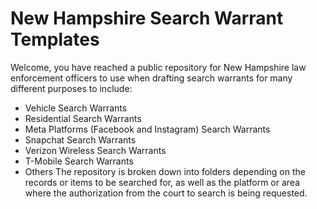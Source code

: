 # New Hampshire Search Warrant Templates
Welcome, you have reached a public repository for New Hampshire law enforcement officers to use when drafting search warrants for many different purposes to include:
- Vehicle Search Warrants
- Residential Search Warrants
- Meta Platforms (Facebook and Instagram) Search Warrants
- Snapchat Search Warrants
- Verizon Wireless Search Warrants
- T-Mobile Search Warrants
- Others
The repository is broken down into folders depending on the records or items to be searched for, as well as the platform or area where the authorization from the court to search is being requested. 
